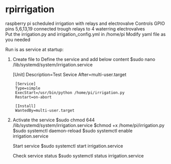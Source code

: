 # rpirrigation
raspberry pi scheduled irrigation with relays and electrovalve
Controls GPIO pins 5,6,13,19 connected trough relays to 4 waterring electrovalves  
Put the irrigation.py and irrigation_config.yml in /home/pi
Modify yaml file as you needed

Run is as service at startup:

1. Create file to Define the service and add below content
  $sudo nano /lib/systemd/system/irrigation.service
  
      [Unit]
	    Description=Test Sevice
	    After=multi-user.target

	    [Service]
	    Type=simple
	    ExecStart=/usr/bin/python /home/pi/irrigation.py
	    Restart=on-abort

	    [Install]
	    WantedBy=multi-user.target
     
2. Activate the service
    $sudo chmod 644 /lib/systemd/system/irrigation.service
    $chmod +x /home/pi/irrigation.py
    $sudo systemctl daemon-reload
    $sudo systemctl enable irrigation.service

    Start service
    $sudo systemctl start irrigation.service

    Check service status
    $sudo systemctl status irrigation.service
